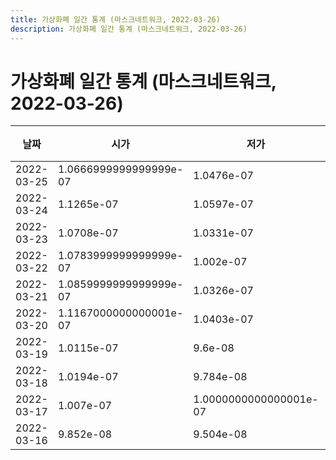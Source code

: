 ```yaml
---
title: 가상화폐 일간 통계 (마스크네트워크, 2022-03-26)
description: 가상화폐 일간 통계 (마스크네트워크, 2022-03-26)
---
```


가상화폐 일간 통계 (마스크네트워크, 2022-03-26)
===

|날짜|시가|저가|고가|종가|비고|
|--|--|--|--|--|--|
|2022-03-25|1.0666999999999999e-07|1.0476e-07|1.2318999999999998e-07|1.1413e-07|    |
|2022-03-24|1.1265e-07|1.0597e-07|1.1276e-07|1.0673e-07|    |
|2022-03-23|1.0708e-07|1.0331e-07|1.1383999999999999e-07|1.1263e-07|    |
|2022-03-22|1.0783999999999999e-07|1.002e-07|1.0786e-07|1.0716e-07|    |
|2022-03-21|1.0859999999999999e-07|1.0326e-07|1.1148e-07|1.0783999999999999e-07|    |
|2022-03-20|1.1167000000000001e-07|1.0403e-07|1.187e-07|1.0903e-07|    |
|2022-03-19|1.0115e-07|9.6e-08|1.1872000000000001e-07|1.1059e-07|    |
|2022-03-18|1.0194e-07|9.784e-08|1.0224e-07|1.0115e-07|    |
|2022-03-17|1.007e-07|1.0000000000000001e-07|1.1515e-07|1.0136e-07|    |
|2022-03-16|9.852e-08|9.504e-08|1.07e-07|1.007e-07|    |
